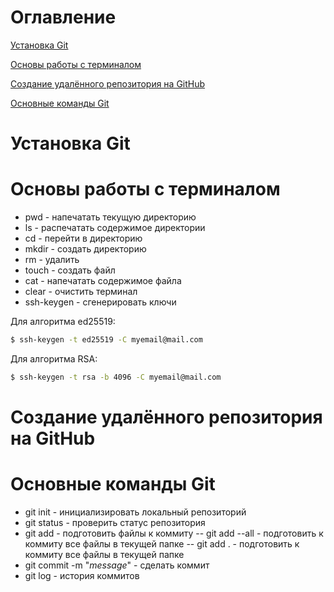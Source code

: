 # Оглавление
[Установка Git](#install)

[Основы работы с терминалом](#terminal)

[Создание удалённого репозитория на GitHub](#github)

[Основные команды Git](#comands)

# <h1 id="install">Установка Git</h1>
# <h1 id="terminal">Основы работы с терминалом</h1>
- pwd - напечатать текущую директорию
- ls - распечатать содержимое директории
- cd - перейти в директорию
- mkdir - создать директорию
- rm - удалить
- touch - создать файл
- cat - напечатать содержимое файла
- clear - очистить терминал
- ssh-keygen - сгенерировать ключи

Для алгоритма ed25519:
```bash
$ ssh-keygen -t ed25519 -C myemail@mail.com
```
Для алгоритма RSA:
```bash
$ ssh-keygen -t rsa -b 4096 -C myemail@mail.com
```
# <h1 id="github">Создание удалённого репозитория на GitHub</h1>
# <h1 id="comands">Основные команды Git</h1>
- git init - инициализировать локальный репозиторий
- git status - проверить статус репозитория
- git add - подготовить файлы к коммиту
-- git add --all - подготовить к коммиту все файлы в текущей папке
-- git add . - подготовить к коммиту все файлы в текущей папке
- git commit -m "*message*" - сделать коммит
- git log - история коммитов

